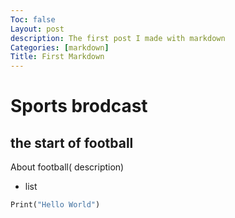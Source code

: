```yaml
---
Toc: false
Layout: post 
description: The first post I made with markdown
Categories: [markdown]
Title: First Markdown
---
```

# Sports brodcast
## the start of football
About football( description)
- list
```python
Print("Hello World")
```